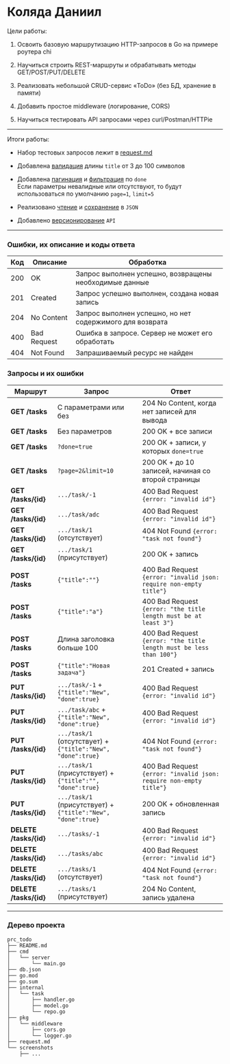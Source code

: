 # Коляда Даниил

Цели работы:
1. Освоить базовую маршрутизацию HTTP-запросов в Go на примере роутера chi

2. Научиться строить REST-маршруты и обрабатывать методы GET/POST/PUT/DELETE

3. Реализовать небольшой CRUD-сервис «ToDo» (без БД, хранение в памяти)

4. Добавить простое middleware (логирование, CORS)

5. Научиться тестировать API запросами через curl/Postman/HTTPie

---

Итоги работы:
- Набор тестовых запросов лежит в
[request.md](./request.md)

- Добавлена
[валидация](./internal/task/handler.go#L66-L73)
длины `title` от 3 до 100 символов

- Добавлена
[пагинация](./internal/task/handler.go#L150-L180)
и
[фильтрация](./internal/task/handler.go#L136-L148)
по `done`  
Если параметры невалидные или отсутствуют, то будут использоваться по умолчанию `page=1`, `limit=5`

- Реализовано
[чтение](./internal/task/repo.go#L77-L101)
и
[сохранение](./internal/task/repo.go#L104-L114)
в `JSON`

- Добавлено
[версионирование](./cmd/server/main.go#L34-L36)
`API`

---

### Ошибки, их описание и коды ответа

| Код | Описание | Обработка |
|-|-|-|
| 200 | OK | Запрос выполнен успешно, возвращены необходимые данные |
| 201 | Created | Запрос успешно выполнен, создана новая запись |
| 204 | No Content | Запрос выполнен успешно, но нет содержимого для возврата |
| 400 | Bad Request | Ошибка в запросе. Сервер не может его обработать |
| 404 | Not Found | Запрашиваемый ресурс не найден |

### Запросы и их ошибки

| Маршрут | Запрос | Ответ |
|-|-|-|
| **GET /tasks** | С параметрами или без | 204 No Content, когда нет записей для вывода |
| **GET /tasks** | Без параметров | 200 OK + все записи |
| **GET /tasks** | `?done=true` | 200 OK + записи, у которых `done=true` |
| **GET /tasks** | `?page=2&limit=10` | 200 OK + до 10 записей, начиная со второй страницы |
| **GET /tasks/{id}** | `.../task/-1` | 400 Bad Request `{error: "invalid id"}` |
| **GET /tasks/{id}** | `.../task/adc` | 400 Bad Request `{error: "invalid id"}` |
| **GET /tasks/{id}** | `.../task/1` (отсутствует) | 404 Not Found `{error: "task not found"}` |
| **GET /tasks/{id}** | `.../task/1` (присутствует) | 200 OK + запись |
| **POST /tasks** | `{"title":""}` | 400 Bad Request `{error: "invalid json: require non-empty title"}` |
| **POST /tasks** | `{"title":"a"}` | 400 Bad Request `{error: "the title length must be at least 3"}` |
| **POST /tasks** | Длина заголовка больше 100 | 400 Bad Request `{error: "the title length must be less than 100"}` |
| **POST /tasks** | `{"title":"Новая задача"}` | 201 Created + запись |
| **PUT /tasks/{id}** | `.../task/-1` + `{"title":"New", "done":true}` | 400 Bad Request `{error: "invalid id"}` |
| **PUT /tasks/{id}** | `.../task/abc` + `{"title":"New", "done":true}` | 400 Bad Request `{error: "invalid id"}` |
| **PUT /tasks/{id}** | `.../task/1` (отсутствует) + `{"title":"New", "done":true}` | 404 Not Found `{error: "task not found"}` |
| **PUT /tasks/{id}** | `.../task/1` (присутствует) + `{"title":"", "done":true}` | 400 Bad Request `{error: "invalid json: require non-empty title"}` |
| **PUT /tasks/{id}** | `.../task/1` (присутствует) + `{"title":"New", "done":true}` | 200 OK + обновленная запись |
| **DELETE /tasks/{id}** | `.../tasks/-1` | 400 Bad Request `{error: "invalid id"}` |
| **DELETE /tasks/{id}** | `.../tasks/abc` | 400 Bad Request `{error: "invalid id"}` |
| **DELETE /tasks/{id}** | `.../tasks/1` (отсутствует) | 404 Not Found `{error: "task not found"}` |
| **DELETE /tasks/{id}** | `.../tasks/1` (присутствует) | 204 No Content, запись удалена |

---

### Дерево проекта
```
prc_todo
├── README.md
├── cmd
│   └── server
│       └── main.go
├── db.json
├── go.mod
├── go.sum
├── internal
│   └── task
│       ├── handler.go
│       ├── model.go
│       └── repo.go
├── pkg
│   └── middleware
│       ├── cors.go
│       └── logger.go
├── request.md
└── screenshots
    ├── ...
```